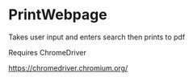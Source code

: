 # PrintWebpage
Takes user input and enters search then prints to pdf

Requires ChromeDriver

https://chromedriver.chromium.org/
